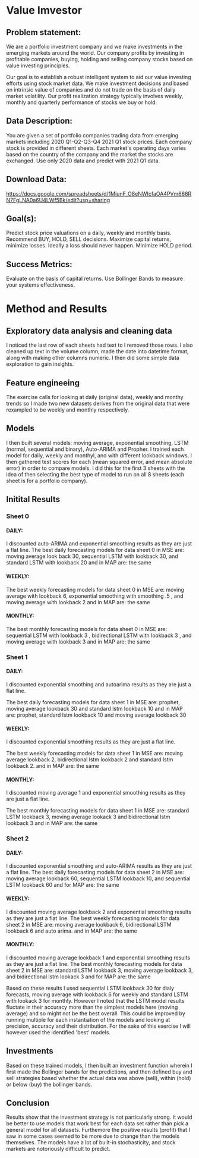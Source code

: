 
# Value Imvestor

## Problem statement:

We are a portfolio investment company and we make investments in the emerging markets around the world. Our company profits by investing in profitable companies, buying, holding and selling company stocks based on value investing principles.


Our goal is to establish a robust intelligent system to aid our value investing efforts using stock market data. We make investment decisions and based on intrinsic value of companies and do not trade on the basis of daily market volatility. Our profit realization strategy typically involves weekly, monthly and quarterly performance of stocks we buy or hold.


## Data Description:


You are given a set of portfolio companies trading data from emerging markets including 2020 Q1-Q2-Q3-Q4 2021 Q1 stock prices. Each company stock is provided in different sheets. Each market's operating days varies based on the country of the company and the market the stocks are exchanged. Use only 2020 data and predict with 2021 Q1 data.


## Download Data:


https://docs.google.com/spreadsheets/d/1MiunF_O8eNWIcfaOA4PVm668RN7FgLNA0a6U4LWf5Bk/edit?usp=sharing


## Goal(s):


Predict stock price valuations on a daily, weekly and monthly basis. Recommend BUY, HOLD, SELL decisions. Maximize capital returns, minimize losses. Ideally a loss should never happen. Minimize HOLD period.


## Success Metrics:


Evaluate on the basis of capital returns. Use Bollinger Bands to measure your systems effectiveness.


# Method and Results
## Exploratory data analysis and cleaning data
I noticed the last row of each sheets had text to I removed those rows. I also cleaned up text in the volume column, made the date into datetime format, along with making other columns numeric. I then did some simple data exploration to gain insights.

## Feature engineeing
The exercise calls for looking at daily (original data), weekly and monthy trends so I made two new datasets derives from the original data that were rexampled to be weekly and monthly respectively.

## Models
I then built several models: moving average, exponential smoothing, LSTM (normal, sequential and binary), Auto-ARIMA and Propher. I trained each model for daily, weekly and monthyl, and with different lookback windows. I then gathered test scores for each (mean squared error, and mean absolute error) in order to compare models.
I did this for the first 3 sheets with the idea of then selecting the best type of model to run on all 8 sheets (each sheet is for a portfolio company).

## Initital Results
### Sheet 0
#### DAILY: 
I discounted auto-ARIMA and exponential smoothing results as they are just a flat line.
The best daily forecasting models for data sheet 0 in MSE are:
moving average look back 30, sequential LSTM with lookback 30, and standard LSTM with lookback 20 
and in MAP are:
the same

#### WEEKLY:
The best weekly forecasting models for data sheet 0 in MSE are: moving average with lookback 6, exponential smoothing with smoothing .5 , and moving average with lookback 2 
and in MAP are: the same

#### MONTHLY:
The best monthly forecasting models for data sheet 0 in MSE are: sequential LSTM with lookback 3 , bidirectional LSTM with lookback 3 , and moving average with lookback 3 
and in MAP are: the same

### Sheet 1
#### DAILY: 
I discounted exponential smoothing and autoarima results as they are just a flat line.

The best daily forecasting models for data sheet 1 in MSE are:
prophet, moving average lookback 30 and standard lstm lookback 10
and in MAP are: prophet, standard lstm lookback 10 and moving average lookback 30


#### WEEKLY:
I discounted exponential smoothing results as they are just a flat line.

The best weekly forecasting models for data sheet 1 in MSE are: moving average lookback 2, bidirectional lstm lookback 2 and standard lstm lookback 2.
and in MAP are: the same

#### MONTHLY:
I discounted moving average 1 and exponential smoothing results as they are just a flat line.

The best monthly forecasting models for data sheet 1 in MSE are: standard LSTM lookback 3, moving average lookack 3 and bidirectional lstm lookback 3
and in MAP are: the same

### Sheet 2
#### DAILY: 
I discounted exponential smoothing and auto-ARIMA results as they are just a flat line.
The best daily forecasting models for data sheet 2 in MSE are: moving average lookback 60, sequential LSTM lookback 10, and sequential LSTM lookback 60
and for MAP are: the same


#### WEEKLY:
I discounted moving average lookback 2 and exponential smoothing results as they are just a flat line.
The best weekly forecasting models for data sheet 2 in MSE are: moving average lookback 6, bidirectional LSTM lookback 6 and auto arima.
and in MAP are: the same

#### MONTHLY:
I discounted moving average lookback 1 and exponential smoothing results as they are just a flat line.
The best monthly forecasting models for data sheet 2 in MSE are: standard LSTM lookback 3, moving average lookback 3, and bidirectional lstm lookack 3
and for MAP are: the same

Based on these results I used sequential LSTM lookback 30 for dialy forecasts, moving average with lookback 6 for weekly and standard LSTM with lookack 3 for monthly.
However I noted that the LSTM model results fluctate in their accuracy more than the simplest models here (moving average) and so might not be the best overall. This could be improved by running multiple for each instantiation of the models and looking at precision, accuracy and their distribution. For the sake of this exercise I will however used the identified 'best' models.

## Investments
Based on these trained models, I then built an investment function wherein I first made the Bollinger bands for the predictions, and then defined buy and sell strategies based whether the actual data was above (sell), within (hold) or below (buy) the bollinger bands.

## Conclusion

Results show that the investment strategy is not particularly strong. It would be better to use models that work best for each data set rather than pick a general model for all datasets. Furthemore the positive results (profit) that I saw in some cases seemed to be more due to change than the models themselves.
The models have a lot of built-in stochasticity, and stock markets are notoriously difficult to predict. 


